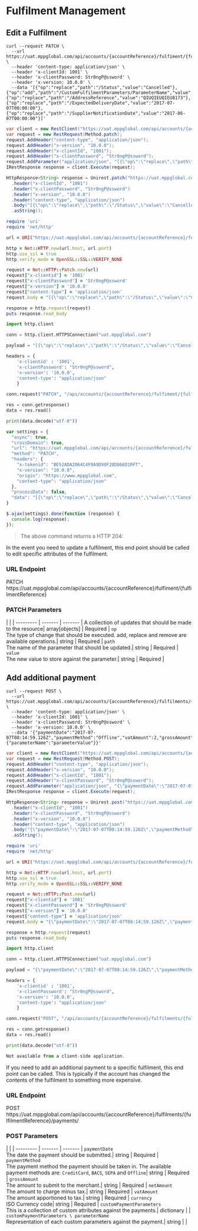 # Fulfilment Management

## Edit a Fulfilment

```shell
curl --request PATCH \
  --url https://uat.mppglobal.com/api/accounts/{accountReference}/fulfiment/{fulfilmentReference} \
  --header 'content-type: application/json' \
  --header 'x-clientId: 1001' \
  --header 'x-clientPassword: Str0ngP@ssword' \
  --header 'x-version: 10.0.0' \
  --data '[{"op":"replace","path":"/Status","value":"Cancelled"},{"op":"add","path":"/CustomFulfilmentParameters/ParameterName","value":"NewParameterValue"},{"op":"replace","path":"/AddressReference","value":"QIUQIEUQIEU8173"},{"op":"replace","path":"/ExpectedDeliveryDate","value":"2017-07-07T00:00:00"},{"op":"replace","path":"/SupplierNotificationDate","value":"2017-06-07T00:00:00"}]'
  ```

```csharp
var client = new RestClient("https://uat.mppglobal.com/api/accounts/{accountReference}/fulfiment/{fulfilmentReference}");
var request = new RestRequest(Method.patch);
request.AddHeader("content-type", "application/json");
request.AddHeader("x-version", "10.0.0");
request.AddHeader("x-clientId", "1001");
request.AddHeader("x-clientPassword", "Str0ngP@ssword");
request.AddParameter("application/json", "[{\"op\":\"replace\",\"path\":\"/Status\",\"value\":\"Cancelled\"},{\"op\":\"add\",\"path\":\"/CustomFulfilmentParameters/ParameterName\",\"value\":\"NewParameterValue\"},{\"op\":\"replace\",\"path\":\"/AddressReference\",\"value\":\"QIUQIEUQIEU8173\"},{\"op\":\"replace\",\"path\":\"/ExpectedDeliveryDate\",\"value\":\"2017-07-07T00:00:00\"},{\"op\":\"replace\",\"path\":\"/SupplierNotificationDate\",\"value\":\"2017-06-07T00:00:00\"}]", ParameterType.RequestBody);
IRestResponse response = client.Execute(request);
```

```java
HttpResponse<String> response = Unirest.patch("https://uat.mppglobal.com/api/accounts/{accountReference}/fulfiment/{fulfilmentReference}")
  .header("x-clientId", "1001")
  .header("x-clientPassword", "Str0ngP@ssword")
  .header("x-version", "10.0.0")
  .header("content-type", "application/json")
  .body("[{\"op\":\"replace\",\"path\":\"/Status\",\"value\":\"Cancelled\"},{\"op\":\"add\",\"path\":\"/CustomFulfilmentParameters/ParameterName\",\"value\":\"NewParameterValue\"},{\"op\":\"replace\",\"path\":\"/AddressReference\",\"value\":\"QIUQIEUQIEU8173\"},{\"op\":\"replace\",\"path\":\"/ExpectedDeliveryDate\",\"value\":\"2017-07-07T00:00:00\"},{\"op\":\"replace\",\"path\":\"/SupplierNotificationDate\",\"value\":\"2017-06-07T00:00:00\"}]")
  .asString();
```

```ruby
require 'uri'
require 'net/http'

url = URI("https://uat.mppglobal.com/api/accounts/{accountReference}/fulfiment/{fulfilmentReference}")

http = Net::HTTP.new(url.host, url.port)
http.use_ssl = true
http.verify_mode = OpenSSL::SSL::VERIFY_NONE

request = Net::HTTP::Patch.new(url)
request["x-clientid"] = '1001'
request["x-clientPassword"] = 'Str0ngP@ssword'
request["x-version"] = '10.0.0'
request["content-type"] = 'application/json'
request.body = "[{\"op\":\"replace\",\"path\":\"/Status\",\"value\":\"Cancelled\"},{\"op\":\"add\",\"path\":\"/CustomFulfilmentParameters/ParameterName\",\"value\":\"NewParameterValue\"},{\"op\":\"replace\",\"path\":\"/AddressReference\",\"value\":\"QIUQIEUQIEU8173\"},{\"op\":\"replace\",\"path\":\"/ExpectedDeliveryDate\",\"value\":\"2017-07-07T00:00:00\"},{\"op\":\"replace\",\"path\":\"/SupplierNotificationDate\",\"value\":\"2017-06-07T00:00:00\"}]"

response = http.request(request)
puts response.read_body
```

```python
import http.client

conn = http.client.HTTPSConnection("uat.mppglobal.com")

payload = "[{\"op\":\"replace\",\"path\":\"/Status\",\"value\":\"Cancelled\"},{\"op\":\"add\",\"path\":\"/CustomFulfilmentParameters/ParameterName\",\"value\":\"NewParameterValue\"},{\"op\":\"replace\",\"path\":\"/AddressReference\",\"value\":\"QIUQIEUQIEU8173\"},{\"op\":\"replace\",\"path\":\"/ExpectedDeliveryDate\",\"value\":\"2017-07-07T00:00:00\"},{\"op\":\"replace\",\"path\":\"/SupplierNotificationDate\",\"value\":\"2017-06-07T00:00:00\"}]"

headers = {
    'x-clientid' : '1001',
    'x-clientPassword': "Str0ngP@ssword",
    'x-version': '10.0.0',
    'content-type': "application/json"
    }

conn.request("PATCH", "/api/accounts/{accountReference}/fulfiment/{fulfilmentReference}", payload, headers)

res = conn.getresponse()
data = res.read()

print(data.decode("utf-8"))
```

```javascript
var settings = {
  "async": true,
  "crossDomain": true,
  "url": "https://uat.mppglobal.com/api/accounts/{accountReference}/fulfiment/{fulfilmentReference}",
  "method": "PATCH",
  "headers": {
    "x-tokenid": "BE52ADA2064C4F9A9D90F28D066D1RFT",
    "x-version": "10.0.0",
    "origin": "https://www.mppglobal.com",
    "content-type": "application/json"
  },
  "processData": false,
  "data": "[{\"op\":\"replace\",\"path\":\"/Status\",\"value\":\"Cancelled\"},{\"op\":\"add\",\"path\":\"/CustomFulfilmentParameters/ParameterName\",\"value\":\"NewParameterValue\"},{\"op\":\"replace\",\"path\":\"/AddressReference\",\"value\":\"QIUQIEUQIEU8173\"},{\"op\":\"replace\",\"path\":\"/ExpectedDeliveryDate\",\"value\":\"2017-07-07T00:00:00\"},{\"op\":\"replace\",\"path\":\"/SupplierNotificationDate\",\"value\":\"2017-06-07T00:00:00\"}]"
}

$.ajax(settings).done(function (response) {
  console.log(response);
});
```

> The above command returns a HTTP 204:

In the event you need to update a fulfilment, this end point should be called to edit specific attributes of the fulfilment.

### URL Endpoint

<div class="endpoint-cont">
<span class="endpoint-verb endpoint-verb-patch">PATCH</span>
<span class="endpoint-path">https://uat.mppglobal.com/api/accounts/{accountReference}/fulfiment/{fulfilmentReference}</span>
</div>

### PATCH Parameters

 |  |  | 
--------- | ------- | ------- | 
A collection of updates that should be made to the resource| <span class="array">array[objects]</span> | <span class="required">Required</span> | 
`op` <br />The type of change that should be executed. add, replace and remove are available operations.| <span class="string">string</span> | <span class="required">Required</span> | 
`path` <br />The name of the parameter that should be updated.| <span class="string">string</span> | <span class="required">Required</span> | 
`value` <br />The new value to store against the parameter.| <span class="string">string</span> | <span class="required">Required</span> | 


## Add additional payment

```shell
curl --request POST \
  --url https://uat.mppglobal.com/api/accounts/{accountReference}/fulfilments/{fulfilmentReference}/payments/ \
  --header 'content-type: application/json' \
  --header 'x-clientId: 1001' \
  --header 'x-clientPassword: Str0ngP@ssword' \
  --header 'x-version: 10.0.0' \
  --data '{"paymentDate":"2017-07-07T08:14:59.126Z","paymentMethod":"Offline","vatAmount":2,"grossAmount":10,"netAmount":8,"currency":"GBP","customPaymentParameters":{"parameterName":"parameterValue"}}'
  ```

```csharp
var client = new RestClient("https://uat.mppglobal.com/api/accounts/{accountReference}/fulfilments/{fulfilmentReference}/payments/");
var request = new RestRequest(Method.POST);
request.AddHeader("content-type", "application/json");
request.AddHeader("x-version", "10.0.0");
request.AddHeader("x-clientId", "1001");
request.AddHeader("x-clientPassword", "Str0ngP@ssword");
request.AddParameter("application/json", "{\"paymentDate\":\"2017-07-07T08:14:59.126Z\",\"paymentMethod\":\"Offline\",\"vatAmount\":2,\"grossAmount\":10,\"netAmount\":8,\"currency\":\"GBP\",\"customPaymentParameters\":{\"parameterName\":\"parameterValue\"}}", ParameterType.RequestBody);
IRestResponse response = client.Execute(request);
```

```java
HttpResponse<String> response = Unirest.post("https://uat.mppglobal.com/api/accounts/{accountReference}/fulfilments/{fulfilmentReference}/payments/")
  .header("x-clientId", "1001")
  .header("x-clientPassword", "Str0ngP@ssword")
  .header("x-version", "10.0.0")
  .header("content-type", "application/json")
  .body("{\"paymentDate\":\"2017-07-07T08:14:59.126Z\",\"paymentMethod\":\"Offline\",\"vatAmount\":2,\"grossAmount\":10,\"netAmount\":8,\"currency\":\"GBP\",\"customPaymentParameters\":{\"parameterName\":\"parameterValue\"}}")
  .asString();
```

```ruby
require 'uri'
require 'net/http'

url = URI("https://uat.mppglobal.com/api/accounts/{accountReference}/fulfilments/{fulfilmentReference}/payments/")

http = Net::HTTP.new(url.host, url.port)
http.use_ssl = true
http.verify_mode = OpenSSL::SSL::VERIFY_NONE

request = Net::HTTP::Post.new(url)
request["x-clientid"] = '1001'
request["x-clientPassword"] = 'Str0ngP@ssword'
request["x-version"] = '10.0.0'
request["content-type"] = 'application/json'
request.body = "{\"paymentDate\":\"2017-07-07T08:14:59.126Z\",\"paymentMethod\":\"Offline\",\"vatAmount\":2,\"grossAmount\":10,\"netAmount\":8,\"currency\":\"GBP\",\"customPaymentParameters\":{\"parameterName\":\"parameterValue\"}}"

response = http.request(request)
puts response.read_body
```

```python
import http.client

conn = http.client.HTTPSConnection("uat.mppglobal.com")

payload = "{\"paymentDate\":\"2017-07-07T08:14:59.126Z\",\"paymentMethod\":\"Offline\",\"vatAmount\":2,\"grossAmount\":10,\"netAmount\":8,\"currency\":\"GBP\",\"customPaymentParameters\":{\"parameterName\":\"parameterValue\"}}"

headers = {
    'x-clientid' : '1001',
    'x-clientPassword': "Str0ngP@ssword",
    'x-version': '10.0.0',
    'content-type': "application/json"
    }

conn.request("POST", "/api/accounts/{accountReference}/fulfilments/{fulfilmentReference}/payments/", payload, headers)

res = conn.getresponse()
data = res.read()

print(data.decode("utf-8"))
```

```javascript
Not available from a client-side application.
```



If you need to add an additional payment to a specific fulfilment, this end point can be called. This is typically if the account has changed the contents of the fulfilment to something more expensive.

### URL Endpoint

<div class="endpoint-cont">
<span class="endpoint-verb endpoint-verb-post">POST</span>
<span class="endpoint-path">https://uat.mppglobal.com/api/accounts/{accountReference}/fulfilments/{fulfilmentReference}/payments/</span>
</div>

### POST Parameters

 |  |  | 
--------- | ------- | ------- | 
`paymentDate` <br />The date the payment should be submitted.| <span class="string">string</span> | <span class="required">Required</span> | 
`paymentMethod` <br />The payment method the payment should be taken in. The available payment methods are: `CreditCard`, `BACS`, `SEPA` and `Offline`| <span class="string">string</span> | <span class="required">Required</span> | 
`grossAmount` <br />The amount to submit to the merchant.| <span class="string">string</span> | <span class="required">Required</span> | 
`netAmount` <br />The amount to charge minus tax.| <span class="string">string</span> | <span class="required">Required</span> | 
`vatAmount` <br />The amount apportioned to tax.| <span class="string">string</span> | <span class="required">Required</span> | 
`currency` <br />ISO Currency code| <span class="string">string</span> | <span class="required">Required</span> | 
`customPaymentParameters` <br />This is a collection of custom attributes against the payments.| <span class="dictionary">dictionary</span> |  | 
`customPaymentParameters \ parameterName` <br />Representation of each custom parameters against the payment.| <span class="string">string</span> |  | 
